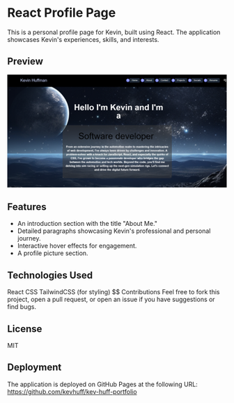 # React Profile Page

This is a personal profile page for Kevin, built using React. The application showcases Kevin's experiences, skills, and interests.

## Preview

![Screenshot of the profile page](/src/components/assets/portshot.png)



## Features

- An introduction section with the title "About Me."
- Detailed paragraphs showcasing Kevin's professional and personal journey.
- Interactive hover effects for engagement.
- A profile picture section.

## Technologies Used
React
CSS
TailwindCSS (for styling)
$$ Contributions
Feel free to fork this project, open a pull request, or open an issue if you have suggestions or find bugs.

## License
MIT

## Deployment

The application is deployed on GitHub Pages at the following URL: https://github.com/kevhuff/kev-huff-portfolio
